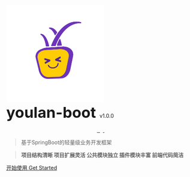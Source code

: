 <!-- _coverpage.md -->

<img src="assets/img/logo-cute.jpg" width="260px" height="260px">

<div style="font-weight: bold; font-size: 40px;">
youlan-boot
<span style="font-weight: normal; font-size: 14px;">v1.0.0</span>
</div>
<p align="center">
    <a href="https://github.com/dgxdks/youlan-boot">
      <img src="https://img.shields.io/github/stars/dgxdks/youlan-boot.svg?style=social&label=Stars" alt="">
    </a>    
    <a href="https://gitee.com/dgxdks/youlan-boot">
      <img src="https://gitee.com/dgxdks/youlan-boot/badge/star.svg?theme=blue" alt="">
    </a>
    <a>
        <img src="https://img.shields.io/badge/License-MIT-blue.svg" alt="">
    </a>
    <a>
        <img src="https://img.shields.io/badge/Spring_Boot-2.7-blue.svg" alt="">
    </a>
    <a href="https://gitee.com/dgxdks/youlan-boot">
        <img src="https://img.shields.io/badge/JDK-8-green.svg" alt="">
    </a>
    <a>
        <img src="https://img.shields.io/badge/OpenJDK-11-green.svg" alt="">
    </a>
</p>

> 基于SpringBoot的轻量级业务开发框架

> **项目结构清晰 项目扩展灵活 公共模块独立 插件模块丰富 前端代码简洁**

[开始使用 Get Started](/docs/home/project-prepare.md)
